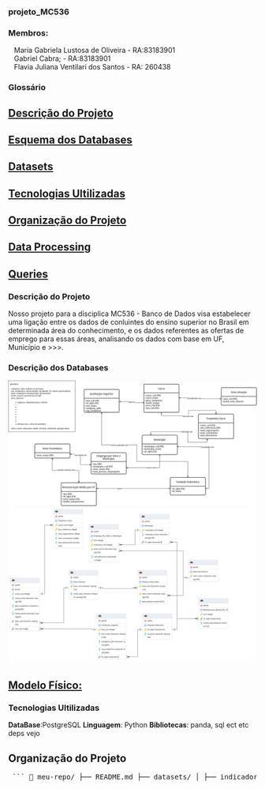 ### projeto_MC536

### Membros:  
&nbsp;&nbsp;&nbsp;Maria Gabriela Lustosa de Oliveira - RA:83183901  
&nbsp;&nbsp;&nbsp;Gabriel Cabra; - RA:83183901  
&nbsp;&nbsp;&nbsp;Flavia Juliana Ventilari dos Santos - RA: 260438  


### Glossário

## [Descrição do Projeto](#descrica-do-projeto)
## [Esquema dos Databases](#esquema-dos-databases)
## [Datasets](#datasets)
## [Tecnologias Ultilizadas](#linguagens-ultilizadas)
## [Organização do Projeto](#Organização-do-projeto)
## [Data Processing](#data-processing)
## [Queries](#queries)


### Descrição do Projeto

Nosso projeto para a disciplica MC536 - Banco de Dados visa estabelecer uma ligação entre os dados de conluintes do ensino superior no Brasil em determinada área do conhecimento, e os dados referentes as ofertas de emprego para essas áreas, analisando os dados com base em UF, Município e >>>.

### Descrição dos Databases

![Preview do Modelo Conceitual](models/conceptual_model.png)
![Preview do Modelo Relacional](models/relational_model.png)
## [Modelo Físico:](models/physical_model.sql)




### Tecnologias Ultilizadas

**DataBase**:PostgreSQL 
**Linguagem**: Python
**Bibliotecas**: panda, sql ect etc deps vejo

## Organização do Projeto

<pre> ``` 📁 meu-repo/ ├── README.md ├── datasets/ │ ├── indicadores_educacao.csv │ ├── rais_tabela4_2021.csv │ ├── rais_tabela4_2023.csv │ ├── rais_tabela4_joined.csv │ ├── rais_tabela6_2021.csv │ ├── rais_tabela6_2023.csv │ └── rais_tabela6_joined.csv ├── models/ │ ├── conpectual_models.png │ ├── physical_model.sql │ └── relational_model.png ├── preprocessed_dataset/ │ ├── RAIS_ano_base_2021_TABELA4.csv │ ├── RAIS_ano_base_2021_TABELA6.csv │ ├── RAIS_ano_base_2023_TABELA4.csv │ ├── RAIS_ano_base_2023_TABELA6.csv │ └── indicadores_trajetoria_educacao_superior_2019_2023.csv ├── projeto1/ ├── arquivos/ │ ├── create_database.py │ ├── fill_database.py │ ├── process_datasets.py │ └── querries.py ├── main.py ``` </pre>



